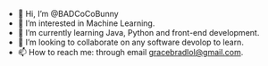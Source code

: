 - 👋 Hi, I’m @BADCoCoBunny
- 👀 I’m interested in Machine Learning.
- 🌱 I’m currently learning Java, Python and front-end development.
- 💞️ I’m looking to collaborate on any software devolop to learn.
- 📫 How to reach me: through email gracebradlol@gmail.com.

<!---
BADCoCoBuny/BADCoCoBuny is a ✨ special ✨ repository because its `README.md` (this file) appears on your GitHub profile.
You can click the Preview link to take a look at your changes.
--->
